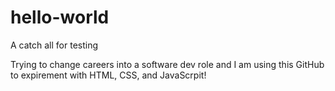 # hello-world
A catch all for testing

Trying to change careers into a software dev role and I am using this GitHub to expirement with HTML, CSS, and JavaScrpit!
